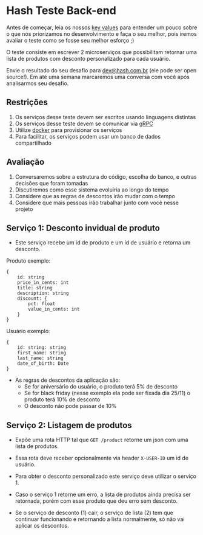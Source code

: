 # Hash Teste Back-end

Antes de começar, leia os nossos [key values](https://github.com/hashlab/hiring/blob/master/README.md) para entender um pouco sobre o que nós priorizamos no desenvolvimento e faça o seu melhor, pois iremos avaliar o teste como se fosse seu melhor esforço ;)

O teste consiste em escrever 2 microserviços que possibilitam retornar uma lista de produtos com desconto personalizado para cada usuário.

Envie o resultado do seu desafio para dev@hash.com.br (ele pode ser open source!). Em até uma semana marcaremos uma conversa com você após analisarmos seu desafio.

## Restrições

 1. Os serviços desse teste devem ser escritos usando linguagens distintas
 2. Os serviços desse teste devem se comunicar via [gRPC](https://grpc.io/)
 3. Utilize [docker](https://www.docker.com/) para provisionar os serviços
 4. Para facilitar, os serviços podem usar um banco de dados compartilhado

## Avaliação

1. Conversaremos sobre a estrutura do código, escolha do banco, e outras decisões que foram tomadas
2. Discutiremos como esse sistema evoluiria ao longo do tempo
3. Considere que as regras de descontos irão mudar com o tempo
4. Considere que mais pessoas irão trabalhar junto com você nesse projeto

## Serviço 1: Desconto invidual de produto

* Este serviço recebe um id de produto e um id de usuário e retorna um desconto.

Produto exemplo:
```
{
    id: string
    price_in_cents: int
    title: string
    description: string
    discount: {
        pct: float
        value_in_cents: int
    }
}
```

Usuário exemplo:
```
{
    id: string: string
    first_name: string
    last_name: string
    date_of_birth: Date
}
```

* As regras de descontos da aplicação são:
  * Se for aniversário do usuário, o produto terá 5% de desconto
  * Se for black friday (nesse exemplo ela pode ser fixada dia 25/11) o produto terá 10% de desconto
  * O desconto não pode passar de 10%


## Serviço 2: Listagem de produtos
* Expõe uma rota HTTP tal que `GET /product` retorne um json com uma
lista de produtos.

* Essa rota deve receber opcionalmente via header `X-USER-ID` um id de usuário.

* Para obter o desconto personalizado este serviço deve utilizar o serviço 1.

* Caso o serviço 1 retorne um erro, a lista de produtos ainda precisa ser retornada, porém com esse produto que deu erro sem desconto.

* Se o serviço de desconto (1) cair, o serviço de lista (2) tem que continuar funcionando e retornando a lista normalmente, só não vai aplicar os descontos.
